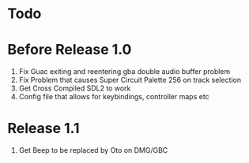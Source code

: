 # Todo

# Before Release 1.0

1. Fix Guac exiting and reentering gba double audio buffer problem
2. Fix Problem that causes Super Circuit Palette 256 on track selection
3. Get Cross Compiled SDL2 to work
4. Config file that allows for keybindings, controller maps etc

# Release 1.1

1. Get Beep to be replaced by Oto on DMG/GBC
